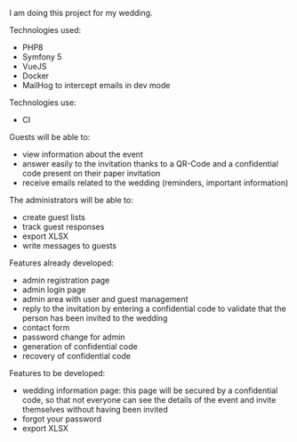I am doing this project for my wedding. 

Technologies used:
- PHP8
- Symfony 5
- VueJS
- Docker
- MailHog to intercept emails in dev mode

Technologies use:
- CI

Guests will be able to:
- view information about the event
- answer easily to the invitation thanks to a QR-Code and a confidential code present on their paper invitation
- receive emails related to the wedding (reminders, important information)

The administrators will be able to:
- create guest lists
- track guest responses
- export XLSX
- write messages to guests

Features already developed:
- admin registration page
- admin login page
- admin area with user and guest management
- reply to the invitation by entering a confidential code to validate that the person has been invited to the wedding
- contact form
- password change for admin
- generation of confidential code
- recovery of confidential code

Features to be developed:
- wedding information page: this page will be secured by a confidential code, so that not everyone can see the details
of the event and invite themselves without having been invited
- forgot your password
- export XLSX
  

